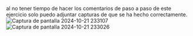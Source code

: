al no tener tiempo de hacer los comentarios de paso a paso de este ejercicio solo puedo adjuntar capturas de que se ha hecho correctamente.
![Captura de pantalla 2024-10-21 233107](https://github.com/user-attachments/assets/d9de6ccd-7513-4071-bbbc-06dc9511aa1f)
![Captura de pantalla 2024-10-21 233026](https://github.com/user-attachments/assets/7864c41f-5b0c-42c3-9c13-6c2d7edcbd43)
